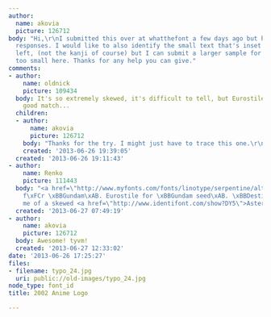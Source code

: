 ```yaml
---
author:
  name: akovia
  picture: 126712
body: "Hi,\r\nI submitted this over at whatthefont a few days ago but have had no
  responses. I would like to also identify the small text that's inset at the top
  left, (not the kanji of course) but I can submit a larger sample for that if it's
  too small here. Thanks for any help you can give."
comments:
- author:
    name: oldnick
    picture: 109434
  body: It's so extremely skewed, it's difficult to tell, but Eurostile might be a
    good match...
  children:
  - author:
      name: akovia
      picture: 126712
    body: "Thanks for the try. I might just have to trace this one.\r\nCheers"
    created: '2013-06-26 19:39:05'
  created: '2013-06-26 19:11:43'
- author:
    name: Renko
    picture: 111443
  body: "<a href=\"http://www.myfonts.com/fonts/linotype/serpentine/alternate_cuts.html\">Serpentine</a>
    f\xFCr \xBBGundam\xAB. Eurostile for \xBBGundam seed\xAB. \xBBDestiny\xAB reminds
    me of a skewed <a href=\"http://www.identifont.com/show?DY5\">Aster</a>. "
  created: '2013-06-27 07:49:19'
- author:
    name: akovia
    picture: 126712
  body: Awesome! tyvm!
  created: '2013-06-27 12:33:02'
date: '2013-06-26 17:25:27'
files:
- filename: typo_24.jpg
  uri: public://old-images/typo_24.jpg
node_type: font_id
title: 2002 Anime Logo

---
```

